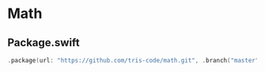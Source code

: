 # Math

## Package.swift

```swift
.package(url: "https://github.com/tris-code/math.git", .branch("master"))
```
